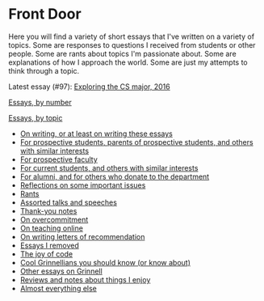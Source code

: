 Front Door
==========

Here you will find a variety of short essays that I've written on a
variety of topics.  Some are responses to questions I received from
students or other people.  Some are rants about topics I'm passionate 
about.  Some are explanations of how I approach the world.  Some are
just my attempts to think through a topic.

Latest essay (#97): [Exploring the CS major, 2016](exploring-cs-major-2016.html)

[Essays, by number](index-by-number.html)

[Essays, by topic](index-by-topic.html)

* [On writing, or at least on writing these essays](index-on-writing.html)
* [For prospective students, parents of prospective students, and others with similar interests](index-prospective-students.html)
* [For prospective faculty](index-prospective-faculty.html)
* [For current students, and others with similar interests](index-current-students.html)
* [For alumni, and for others who donate to the department](index-alumni.html)
* [Reflections on some important issues](index-important-issues.html)
* [Rants](index-rants.html)
* [Assorted talks and speeches](index-talks-speeches.html)
* [Thank-you notes](index-thank-you.html)
* [On overcommitment](index-overcommitment.html)
* [On teaching online](index-teaching-online.html)
* [On writing letters of recommendation](index-recommendations.html)
* [Essays I removed](index-removed.html)
* [The joy of code](index-joc.html)
* [Cool Grinnellians you should know (or know about)](index-grinnellians.html)
* [Other essays on Grinnell](index-grinnell.html)
* [Reviews and notes about things I enjoy](index-reviews.html)
* [Almost everything else](index-misc.html)

